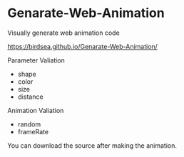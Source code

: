 # Genarate-Web-Animation
Visually generate web animation code

https://birdsea.github.io/Genarate-Web-Animation/



Parameter Valiation

 - shape
 - color
 - size
 - distance



Animation Valiation

- random
- frameRate



You can download the source after making the animation.